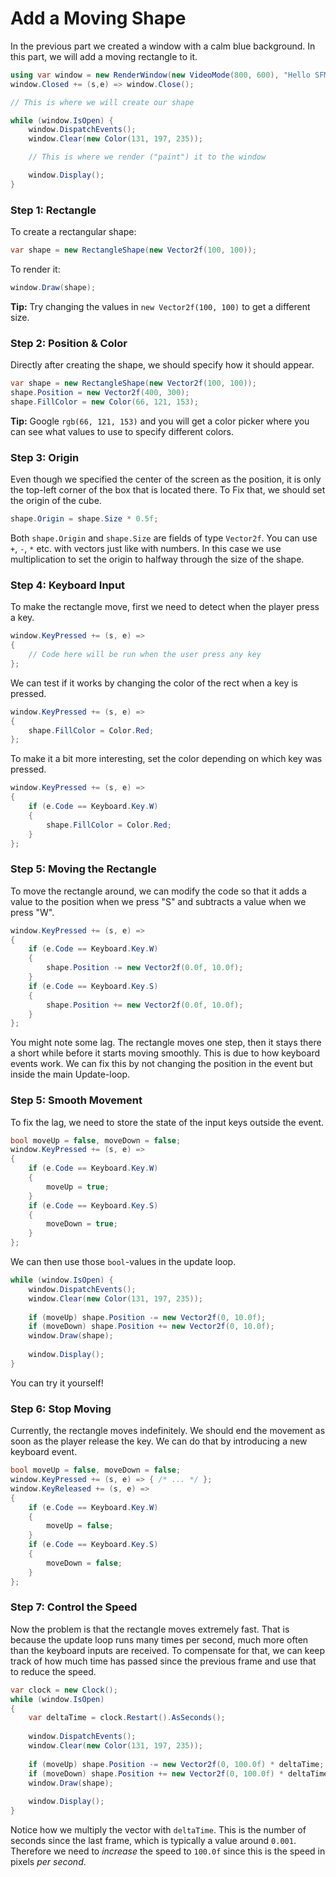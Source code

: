 ﻿# Add a Moving Shape

In the previous part we created a window with a calm blue background. In this part, we will add a moving rectangle to it.
```csharp
using var window = new RenderWindow(new VideoMode(800, 600), "Hello SFML");
window.Closed += (s,e) => window.Close();

// This is where we will create our shape

while (window.IsOpen) { 
    window.DispatchEvents();
    window.Clear(new Color(131, 197, 235));

    // This is where we render ("paint") it to the window

    window.Display();
}
```

### Step 1: Rectangle
To create a rectangular shape:
```csharp
var shape = new RectangleShape(new Vector2f(100, 100));
```

To render it:
```csharp
window.Draw(shape);
```

**Tip:** Try changing the values in `new Vector2f(100, 100)` to get a different size.

### Step 2: Position & Color
Directly after creating the shape, we should specify how it should appear.
```csharp
var shape = new RectangleShape(new Vector2f(100, 100));
shape.Position = new Vector2f(400, 300);
shape.FillColor = new Color(66, 121, 153);
```

**Tip:** Google `rgb(66, 121, 153)` and you will get a color picker where you can see what values to use to specify different colors.

### Step 3: Origin
Even though we specified the center of the screen as the position, it is only the top-left corner of the box that is located there. To Fix that, we should set the origin of the cube.
```csharp
shape.Origin = shape.Size * 0.5f;
```
Both `shape.Origin` and `shape.Size` are fields of type `Vector2f`. You can use `+`, `-`, `*` etc. with vectors just like with numbers. In this case we use multiplication to set the origin to halfway through the size of the shape.

### Step 4: Keyboard Input
To make the rectangle move, first we need to detect when the player press a key.
```csharp
window.KeyPressed += (s, e) =>
{
    // Code here will be run when the user press any key
};
```

We can test if it works by changing the color of the rect when a key is pressed.

```csharp
window.KeyPressed += (s, e) =>
{
    shape.FillColor = Color.Red;
};
```

To make it a bit more interesting, set the color depending on which key was pressed.

```csharp
window.KeyPressed += (s, e) =>
{
    if (e.Code == Keyboard.Key.W)
    {
        shape.FillColor = Color.Red;
    }
};
```

### Step 5: Moving the Rectangle
To move the rectangle around, we can modify the code so that it adds a value to the position when we press "S" and subtracts a value when we press "W".
```csharp
window.KeyPressed += (s, e) =>
{
    if (e.Code == Keyboard.Key.W)
    {
        shape.Position -= new Vector2f(0.0f, 10.0f);
    }
    if (e.Code == Keyboard.Key.S)
    {
        shape.Position += new Vector2f(0.0f, 10.0f);
    }
};
```

You might note some lag. The rectangle moves one step, then it stays there a short while before it starts moving smoothly. This is due to how keyboard events work. We can fix this by not changing the position in the event but inside the main Update-loop.

### Step 5: Smooth Movement
To fix the lag, we need to store the state of the input keys outside the event.
```csharp
bool moveUp = false, moveDown = false;
window.KeyPressed += (s, e) =>
{
    if (e.Code == Keyboard.Key.W)
    {
        moveUp = true;
    }
    if (e.Code == Keyboard.Key.S)
    {
        moveDown = true;
    }
};
```

We can then use those `bool`-values in the update loop.

```csharp
while (window.IsOpen) {
    window.DispatchEvents();
    window.Clear(new Color(131, 197, 235));
    
    if (moveUp) shape.Position -= new Vector2f(0, 10.0f);
    if (moveDown) shape.Position += new Vector2f(0, 10.0f);
    window.Draw(shape);
    
    window.Display();
}
```

You can try it yourself! 

### Step 6: Stop Moving
Currently, the rectangle moves indefinitely. We should end the movement as soon as the player release the key. We can do that by introducing a new keyboard event.

```csharp
bool moveUp = false, moveDown = false;
window.KeyPressed += (s, e) => { /* ... */ };
window.KeyReleased += (s, e) =>
{
    if (e.Code == Keyboard.Key.W)
    {
        moveUp = false;
    }
    if (e.Code == Keyboard.Key.S)
    {
        moveDown = false;
    }
};
```

### Step 7: Control the Speed
Now the problem is that the rectangle moves extremely fast. That is because the update loop runs many times per second, much more often than the keyboard inputs are received. To compensate for that, we can keep track of how much time has passed since the previous frame and use that to reduce the speed.

```csharp
var clock = new Clock();
while (window.IsOpen)
{
    var deltaTime = clock.Restart().AsSeconds();
    
    window.DispatchEvents();
    window.Clear(new Color(131, 197, 235));
    
    if (moveUp) shape.Position -= new Vector2f(0, 100.0f) * deltaTime;
    if (moveDown) shape.Position += new Vector2f(0, 100.0f) * deltaTime;
    window.Draw(shape);
    
    window.Display();
}
```

Notice how we multiply the vector with `deltaTime`. This is the number of seconds since the last frame, which is typically a value around `0.001`. Therefore we need to *increase* the speed to `100.0f` since this is the speed in pixels *per second*. 
